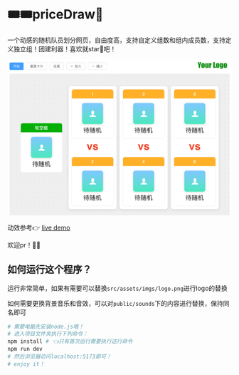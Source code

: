 # 🎟️🎟️priceDraw🎉

一个动感的随机队员划分网页，自由度高，支持自定义组数和组内成员数，支持定义独立组！团建利器！喜欢就star🌟吧！

![demo](./doc/image.png)

动效参考👉 [live demo](http://www.baidu.com)

欢迎pr！🎉🎉

## 如何运行这个程序？

运行非常简单，如果有需要可以替换`src/assets/imgs/logo.png`进行logo的替换

如何需要更换背景音乐和音效，可以对`public/sounds`下的内容进行替换，保持同名即可

```bash
# 需要电脑先安装node.js哦！
# 进入项目文件夹执行下列命令：
npm install # 👈只有首次运行需要执行这行命令
npm run dev
# 然后浏览器访问localhost:5173即可！
# enjoy it！
```
